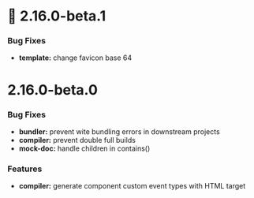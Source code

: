 # 🎉 2.16.0-beta.1

### Bug Fixes

* **template:** change favicon base 64


# 2.16.0-beta.0

### Bug Fixes

* **bundler:** prevent wite bundling errors in downstream projects
* **compiler:** prevent double full builds
* **mock-doc:** handle children in contains()

### Features

* **compiler:** generate component custom event types with HTML target
